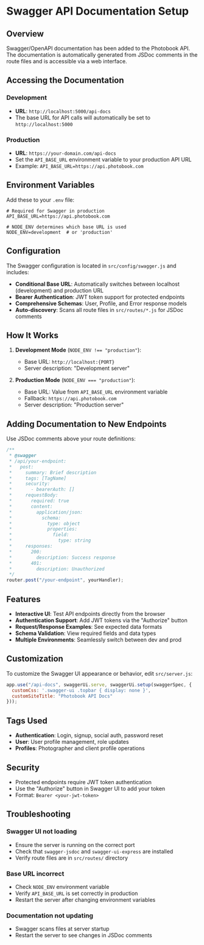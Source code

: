 # Swagger API Documentation Setup

## Overview

Swagger/OpenAPI documentation has been added to the Photobook API. The documentation is automatically generated from JSDoc comments in the route files and is accessible via a web interface.

## Accessing the Documentation

### Development
- **URL**: `http://localhost:5000/api-docs`
- The base URL for API calls will automatically be set to `http://localhost:5000`

### Production
- **URL**: `https://your-domain.com/api-docs`
- Set the `API_BASE_URL` environment variable to your production API URL
- Example: `API_BASE_URL=https://api.photobook.com`

## Environment Variables

Add these to your `.env` file:

```env
# Required for Swagger in production
API_BASE_URL=https://api.photobook.com

# NODE_ENV determines which base URL is used
NODE_ENV=development  # or 'production'
```

## Configuration

The Swagger configuration is located in `src/config/swagger.js` and includes:

- **Conditional Base URL**: Automatically switches between localhost (development) and production URL
- **Bearer Authentication**: JWT token support for protected endpoints
- **Comprehensive Schemas**: User, Profile, and Error response models
- **Auto-discovery**: Scans all route files in `src/routes/*.js` for JSDoc comments

## How It Works

1. **Development Mode** (`NODE_ENV !== "production"`):
   - Base URL: `http://localhost:{PORT}`
   - Server description: "Development server"

2. **Production Mode** (`NODE_ENV === "production"`):
   - Base URL: Value from `API_BASE_URL` environment variable
   - Fallback: `https://api.photobook.com`
   - Server description: "Production server"

## Adding Documentation to New Endpoints

Use JSDoc comments above your route definitions:

```javascript
/**
 * @swagger
 * /api/your-endpoint:
 *   post:
 *     summary: Brief description
 *     tags: [TagName]
 *     security:
 *       - bearerAuth: []
 *     requestBody:
 *       required: true
 *       content:
 *         application/json:
 *           schema:
 *             type: object
 *             properties:
 *               field:
 *                 type: string
 *     responses:
 *       200:
 *         description: Success response
 *       401:
 *         description: Unauthorized
 */
router.post("/your-endpoint", yourHandler);
```

## Features

- **Interactive UI**: Test API endpoints directly from the browser
- **Authentication Support**: Add JWT tokens via the "Authorize" button
- **Request/Response Examples**: See expected data formats
- **Schema Validation**: View required fields and data types
- **Multiple Environments**: Seamlessly switch between dev and prod

## Customization

To customize the Swagger UI appearance or behavior, edit `src/server.js`:

```javascript
app.use("/api-docs", swaggerUi.serve, swaggerUi.setup(swaggerSpec, {
  customCss: '.swagger-ui .topbar { display: none }',
  customSiteTitle: "Photobook API Docs"
}));
```

## Tags Used

- **Authentication**: Login, signup, social auth, password reset
- **User**: User profile management, role updates
- **Profiles**: Photographer and client profile operations

## Security

- Protected endpoints require JWT token authentication
- Use the "Authorize" button in Swagger UI to add your token
- Format: `Bearer <your-jwt-token>`

## Troubleshooting

### Swagger UI not loading
- Ensure the server is running on the correct port
- Check that `swagger-jsdoc` and `swagger-ui-express` are installed
- Verify route files are in `src/routes/` directory

### Base URL incorrect
- Check `NODE_ENV` environment variable
- Verify `API_BASE_URL` is set correctly in production
- Restart the server after changing environment variables

### Documentation not updating
- Swagger scans files at server startup
- Restart the server to see changes in JSDoc comments
